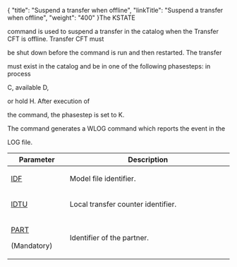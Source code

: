 {
    "title": "Suspend a transfer when offline",
    "linkTitle": "Suspend a transfer when offline",
    "weight": "400"
}The KSTATE
command is used to suspend a transfer in the catalog when the Transfer CFT is offline. Transfer CFT must
be shut down before the command is run and then restarted. The transfer
must exist in the catalog and be in one of the following phasesteps: in process
C, available D,
or hold H. After execution of
the command, the phasestep is set to K.

The command generates a WLOG command which reports the event in the
LOG file.

<table data-cellspacing="0" width="90%">
<thead>
<tr class="header">
<th>Parameter</th>
<th>Description</th>
</tr>
</thead>
<tbody>
<tr class="odd" data-valign="top">
<td width="20.241%"><p><a href="../../../../c_intro_userinterfaces/command_summary/parameter_intro/idf">IDF</a></p></td>
<td width="59.777%"><p>Model file identifier.</p></td>
</tr>
<tr class="even" data-valign="top">
<td width="20.241%"><p><a href="../../../../c_intro_userinterfaces/command_summary/parameter_intro/idtu">IDTU</a></p></td>
<td width="59.777%"><p>Local transfer counter identifier.</p></td>
</tr>
<tr class="odd" data-valign="top">
<td width="20.241%"><p><a href="../../../../c_intro_userinterfaces/command_summary/parameter_intro/part">PART</a></p>
<p>(Mandatory)</p></td>
<td width="59.777%"><p>Identifier of the partner.</p></td>
</tr>
</tbody>
</table>
